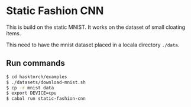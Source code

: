 # Static Fashion CNN

This is build on the static MNIST.
It works on the dataset of small cloating items.

This need to have the mnist dataset placed in a locala directory  ```./data```.


## Run commands

```sh
$ cd hasktorch/examples
$ ./datasets/download-mnist.sh 
$ cp -r mnist data
$ export DEVICE=cpu
$ cabal run static-fashion-cnn
```
